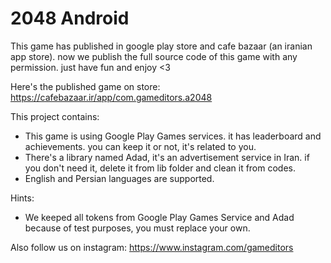 # 2048 Android
This game has published in google play store and cafe bazaar (an iranian app store). now we publish the full source code of this game with any permission. just have fun and enjoy &lt;3

Here's the published game on store: https://cafebazaar.ir/app/com.gameditors.a2048

This project contains:
- This game is using Google Play Games services. it has leaderboard and achievements. you can keep it or not, it's related to you.
- There's a library named Adad, it's an advertisement service in Iran. if you don't need it, delete it from lib folder and clean it from codes.
- English and Persian languages are supported.

Hints:
- We keeped all tokens from Google Play Games Service and Adad because of test purposes, you must replace your own.

Also follow us on instagram: https://www.instagram.com/gameditors
